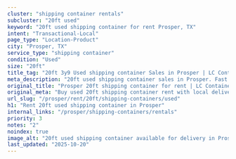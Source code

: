 ```yaml
---
cluster: "shipping container rentals"
subcluster: "20ft used"
keyword: "20ft used shipping container for rent Prosper, TX"
intent: "Transactional-Local"
page_type: "Location-Product"
city: "Prosper, TX"
service_type: "shipping container"
condition: "Used"
size: "20ft"
title_tag: "20ft 3y9 Used shipping container Sales in Prosper | LC Container"
meta_description: "20ft used shipping container sales in Prosper. Fast delivery, competitive pricing. Serving shipping containers area. Quote ID: O9D. Call (214) 524-4168 for your free quote today."
original_title: "Prosper 20ft shipping container for rent | LC Container"
original_meta: "Buy used 20ft shipping container rent with local delivery in Prosper, TX. LC Container — local Since 2003. Request a fast quote today."
url_slug: "/prosper/rent/20ft/shipping-containers/used"
h1: "Rent 20ft used shipping container in Prosper"
internal_links: "/prosper/shipping-containers/rentals"
priority: 3
notes: "2"
noindex: true
image_alt: "20ft used shipping container available for delivery in Prosper"
last_updated: "2025-10-20"
---
```


<!-- TODO: Add unique city/inventory copy, images, and internal links here. -->
